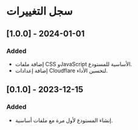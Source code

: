 # سجل التغييرات

## [1.0.0] - 2024-01-01
### Added
- إضافة ملفات CSS وJavaScript الأساسية للمستودع.
- إضافة إعدادات Cloudflare لتحسين الأداء.

## [0.1.0] - 2023-12-15
### Added
- إنشاء المستودع لأول مرة مع ملفات أساسية.

